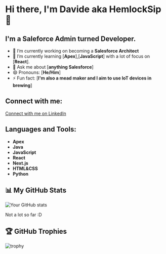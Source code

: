 
# Hi there, I'm Davide aka HemlockSip 👋

## I'm a Saleforce Admin turned Developer.
- 🔭 I’m currently working on becoming a **Salesforce Architect**
- 🌱 I’m currently learning [**Apex**],[**JavaScript**] with a lot of focus on [**React**].
- 💬 Ask me about [**anything Salesforce**]
- 😄 Pronouns: [**He/Him**]
- ⚡ Fun fact: [**I'm also a mead maker and I aim to use IoT devices in brewing**]

## Connect with me:

[Connect with me on LinkedIn](https://www.linkedin.com/in/davidetansini)


## Languages and Tools:

- **Apex**
- **Java**
- **JavaScript**
- **React**
- **Next.js**
- **HTML&CSS**
- **Python**



## 📊 My GitHub Stats

![Your GitHub stats](https://github-readme-stats.vercel.app/api?username=HemlockSip&show_icons=true&theme=radical)

Not a lot so far :D 

## 🏆 GitHub Trophies

![trophy](https://github-profile-trophy.vercel.app/?username=yourusername&theme=nord)
